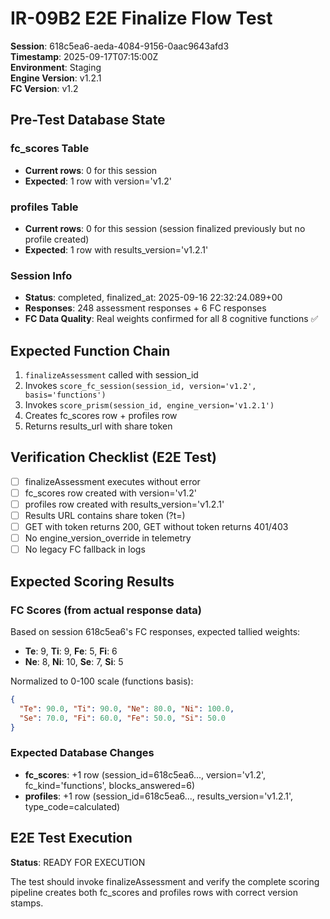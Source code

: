 # IR-09B2 E2E Finalize Flow Test

**Session**: 618c5ea6-aeda-4084-9156-0aac9643afd3  
**Timestamp**: 2025-09-17T07:15:00Z  
**Environment**: Staging  
**Engine Version**: v1.2.1  
**FC Version**: v1.2

## Pre-Test Database State

### fc_scores Table
- **Current rows**: 0 for this session
- **Expected**: 1 row with version='v1.2'

### profiles Table  
- **Current rows**: 0 for this session (session finalized previously but no profile created)
- **Expected**: 1 row with results_version='v1.2.1'

### Session Info
- **Status**: completed, finalized_at: 2025-09-16 22:32:24.089+00
- **Responses**: 248 assessment responses + 6 FC responses
- **FC Data Quality**: Real weights confirmed for all 8 cognitive functions ✅

## Expected Function Chain
1. `finalizeAssessment` called with session_id
2. Invokes `score_fc_session(session_id, version='v1.2', basis='functions')`
3. Invokes `score_prism(session_id, engine_version='v1.2.1')`
4. Creates fc_scores row + profiles row
5. Returns results_url with share token

## Verification Checklist (E2E Test)
- [ ] finalizeAssessment executes without error
- [ ] fc_scores row created with version='v1.2'
- [ ] profiles row created with results_version='v1.2.1'
- [ ] Results URL contains share token (?t=)
- [ ] GET with token returns 200, GET without token returns 401/403
- [ ] No engine_version_override in telemetry
- [ ] No legacy FC fallback in logs

## Expected Scoring Results

### FC Scores (from actual response data)
Based on session 618c5ea6's FC responses, expected tallied weights:
- **Te**: 9, **Ti**: 9, **Fe**: 5, **Fi**: 6
- **Ne**: 8, **Ni**: 10, **Se**: 7, **Si**: 5

Normalized to 0-100 scale (functions basis):
```json
{
  "Te": 90.0, "Ti": 90.0, "Ne": 80.0, "Ni": 100.0,
  "Se": 70.0, "Fi": 60.0, "Fe": 50.0, "Si": 50.0
}
```

### Expected Database Changes
- **fc_scores**: +1 row (session_id=618c5ea6..., version='v1.2', fc_kind='functions', blocks_answered=6)
- **profiles**: +1 row (session_id=618c5ea6..., results_version='v1.2.1', type_code=calculated)

## E2E Test Execution

**Status**: READY FOR EXECUTION

The test should invoke finalizeAssessment and verify the complete scoring pipeline creates both fc_scores and profiles rows with correct version stamps.